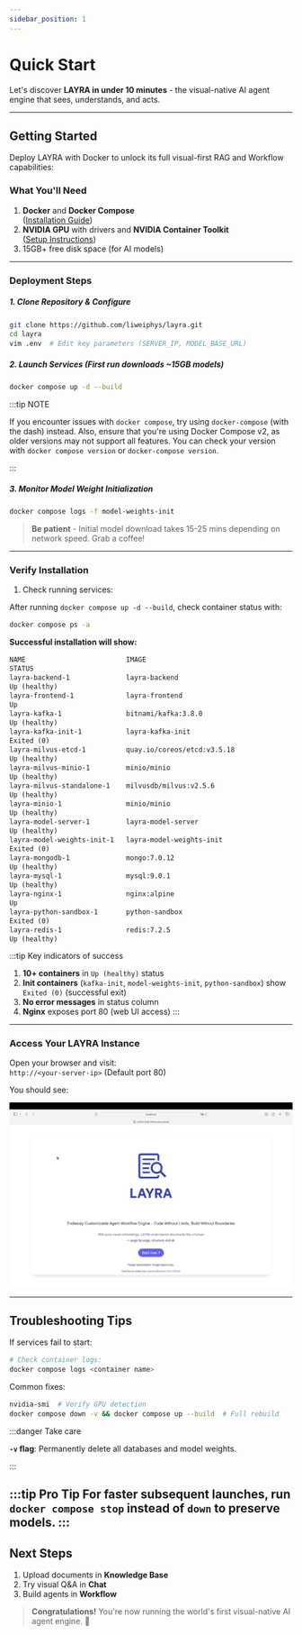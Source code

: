 ```yaml
---
sidebar_position: 1
---
```


# Quick Start
Let's discover **LAYRA in under 10 minutes** - the visual-native AI agent engine that sees, understands, and acts.

---
## Getting Started

Deploy LAYRA with Docker to unlock its full visual-first RAG and Workflow capabilities:

### What You'll Need
1. **Docker** and **Docker Compose**  
   ([Installation Guide](https://docs.docker.com/engine/install/))  
2. **NVIDIA GPU** with drivers and **NVIDIA Container Toolkit**  
   ([Setup Instructions](https://docs.nvidia.com/datacenter/cloud-native/container-toolkit/latest/install-guide.html))  
3. 15GB+ free disk space (for AI models)

---

### Deployment Steps  
##### 1. Clone Repository & Configure  
```bash
git clone https://github.com/liweiphys/layra.git
cd layra
vim .env  # Edit key parameters (SERVER_IP, MODEL_BASE_URL)
```

##### 2. Launch Services (First run downloads ~15GB models)  
```bash
docker compose up -d --build
```

:::tip NOTE

If you encounter issues with `docker compose`, try using `docker-compose` (with the dash) instead. Also, ensure that you're using Docker Compose v2, as older versions may not support all features. You can check your version with `docker compose version` or `docker-compose version`.

:::

##### 3. Monitor Model Weight Initialization  
```bash
docker compose logs -f model-weights-init
```
> **Be patient** - Initial model download takes 15-25 mins depending on network speed. Grab a coffee!

---

### Verify Installation  
1. Check running services:  

After running `docker compose up -d --build`, check container status with:

```bash
docker compose ps -a
```

**Successful installation will show:**  
```text
NAME                         IMAGE                                      STATUS                      
layra-backend-1              layra-backend                              Up (healthy)              
layra-frontend-1             layra-frontend                             Up                        
layra-kafka-1                bitnami/kafka:3.8.0                        Up (healthy)              
layra-kafka-init-1           layra-kafka-init                           Exited (0)                
layra-milvus-etcd-1          quay.io/coreos/etcd:v3.5.18                Up (healthy)              
layra-milvus-minio-1         minio/minio                                Up (healthy)              
layra-milvus-standalone-1    milvusdb/milvus:v2.5.6                     Up (healthy)              
layra-minio-1                minio/minio                                Up (healthy)              
layra-model-server-1         layra-model-server                         Up (healthy)              
layra-model-weights-init-1   layra-model-weights-init                   Exited (0)                
layra-mongodb-1              mongo:7.0.12                               Up (healthy)              
layra-mysql-1                mysql:9.0.1                                Up (healthy)              
layra-nginx-1                nginx:alpine                               Up                        
layra-python-sandbox-1       python-sandbox                             Exited (0)                
layra-redis-1                redis:7.2.5                                Up (healthy)              
```

:::tip Key indicators of success
1. **10+ containers** in `Up (healthy)` status  
2. **Init containers** (`kafka-init`, `model-weights-init`, `python-sandbox`) show `Exited (0)` (successful exit)  
3. **No error messages** in status column  
4. **Nginx** exposes port 80 (web UI access)
:::
---

### Access Your LAYRA Instance
Open your browser and visit:  
`http://<your-server-ip>` (Default port 80)

You should see:  

![LAYRA Interface](./img/homepage.png)

---

## Troubleshooting Tips  
If services fail to start:  
```bash
# Check container logs:
docker compose logs <container name>
```

Common fixes:
```bash
nvidia-smi  # Verify GPU detection
docker compose down -v && docker compose up --build  # Full rebuild
```

:::danger Take care

 **`-v` flag**: Permanently delete all databases and model weights.

:::

:::tip Pro Tip
 For faster subsequent launches, run `docker compose stop` instead of `down` to preserve models.
:::
---

## Next Steps  
1. Upload documents in **Knowledge Base**  
2. Try visual Q&A in **Chat**  
3. Build agents in **Workflow**  

> **Congratulations!** You're now running the world's first visual-native AI agent engine. 🚀  